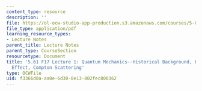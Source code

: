 ```yaml
---
content_type: resource
description: ''
file: https://ol-ocw-studio-app-production.s3.amazonaws.com/courses/5-61-physical-chemistry-fall-2017/f3366d8aaa0e6d308e13802fec808362_MIT5_61F17_lec1.pdf
file_type: application/pdf
learning_resource_types:
- Lecture Notes
parent_title: Lecture Notes
parent_type: CourseSection
resourcetype: Document
title: '5.61 F17 Lecture 1: Quantum Mechanics--Historical Background, Photoelectric
  Effect, Compton Scattering'
type: OCWFile
uid: f3366d8a-aa0e-6d30-8e13-802fec808362
---
```

